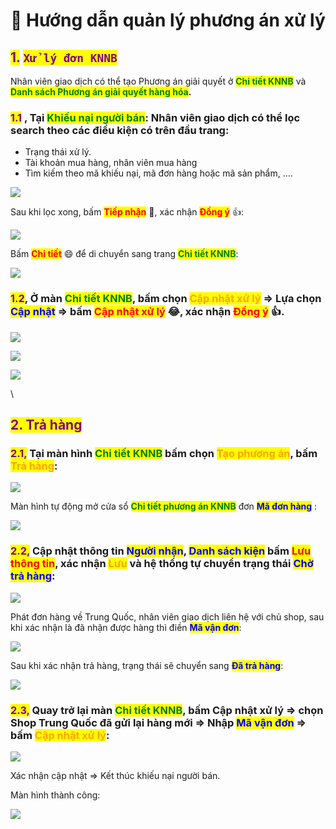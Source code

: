 # 🧐 Hướng dẫn quản lý phương án xử lý

## <mark style="color:purple;">**1.**</mark> <mark style="color:purple;">**`Xử lý đơn KNNB`**</mark>

Nhân viên giao dịch có thể tạo Phương án giải quyết ở <mark style="color:green;">**Chi tiết KNNB**</mark> và <mark style="color:green;">**Danh sách Phương án giải quyết hàng hóa**</mark>**.**

### <mark style="color:purple;">**1.1**</mark> , Tại <mark style="color:green;">**Khiếu nại người bán**</mark>: Nhân viên giao dịch có thể lọc search theo các điều kiện có trên đầu trang:

* Trạng thái xử lý.
* Tài khoản mua hàng, nhân viên mua hàng
* Tìm kiếm theo mã khiếu nại, mã đơn hàng hoặc mã sản phẩm, ….

![](../../.gitbook/assets/1655187423571.png)

Sau khi lọc xong, bấm <mark style="color:red;">**Tiếp nhận**</mark> :clap:, xác nhận <mark style="color:red;">**Đồng ý**</mark> :thumbsup::

![](../../.gitbook/assets/1655187550464.png)

Bấm <mark style="color:red;">**Chi tiết**</mark> :smile: để di chuyển sang trang <mark style="color:green;">**Chi tiết KNNB**</mark>:

![](../../.gitbook/assets/1655187765352.png)

### <mark style="color:purple;">**1.2**</mark>, Ở màn <mark style="color:green;">**Chi tiết KNNB**</mark>, bấm chọn <mark style="color:orange;">**Cập nhật xử lý**</mark> => Lựa chọn <mark style="color:blue;">**Cập nhật**</mark> => bấm <mark style="color:red;">**Cập nhật xử lý**</mark> :joy:, xác nhận <mark style="color:red;">**Đồng ý**</mark> :thumbsup:.

![](../../.gitbook/assets/1655187856247.png)

![](../../.gitbook/assets/1655188071010.png)

![](../../.gitbook/assets/1655188255922.png)

\\

## <mark style="color:purple;">**2. Trả hàng**</mark>

### <mark style="color:purple;">**2.1,**</mark> Tại màn hình <mark style="color:green;">**Chi tiết KNNB**</mark> bấm chọn  <mark style="color:orange;">**Tạo phương án**</mark>, bấm <mark style="color:orange;">**Trả hàng**</mark>:

![](../../.gitbook/assets/1655188771752.png)

Màn hình tự động mở cửa sổ <mark style="color:green;">**Chi tiết phương án KNNB**</mark> đơn <mark style="color:blue;">**Mã đơn hàng**</mark> :

![](../../.gitbook/assets/1655189354060.png)

### <mark style="color:purple;">**2.2,**</mark> Cập nhật thông tin <mark style="color:blue;">**Người nhận**</mark>, <mark style="color:blue;">**Danh sách kiện**</mark> bấm <mark style="color:red;">**Lưu thông tin**</mark>, xác nhận <mark style="color:orange;">**Lưu**</mark> và hệ thống tự chuyển trạng thái <mark style="color:blue;">**Chờ trả hàng**</mark>:

![](../../.gitbook/assets/1655190193834.png)

Phát đơn hàng về Trung Quốc, nhân viên giao dịch liên hệ với chủ shop, sau khi xác nhận là đã nhận được hàng thì điền <mark style="color:blue;">**Mã vận đơn**</mark>:

![](../../.gitbook/assets/1655190483794.png)

Sau khi xác nhận trả hàng, trạng thái sẽ chuyển sang <mark style="color:blue;">**Đã trả hàng**</mark>:

![](../../.gitbook/assets/1655190674906.png)

### <mark style="color:purple;">**2.3,**</mark> Quay trở lại màn <mark style="color:green;">**Chi tiết KNNB**</mark>, bấm Cập nhật xử lý => chọn Shop Trung Quốc đã gửi lại hàng mới => Nhập <mark style="color:blue;">**Mã vận đơn**</mark> => bấm <mark style="color:orange;">**Cập nhật xử lý**</mark>:

![](../../.gitbook/assets/1655190867880.png)

Xác nhận cập nhật => Kết thúc khiếu nại người bán.

Màn hình thành công:

![](../../.gitbook/assets/1655190960536.png)
